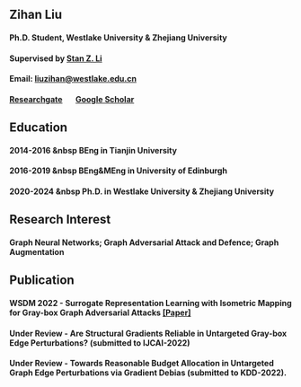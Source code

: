 ## Zihan Liu
#### Ph.D. Student, Westlake University & Zhejiang University
#### Supervised by [Stan Z. Li](https://scholar.google.com/citations?user=Y-nyLGIAAAAJ&hl=EN)
#### Email: liuzihan@westlake.edu.cn
#### [Researchgate](https://www.researchgate.net/profile/Zihan-Liu-2/publications)    &nbsp; &nbsp; &nbsp; [Google Scholar](https://scholar.google.com/citations?hl=EN&user=OgIdbfAAAAAJ)

## Education
#### 2014-2016 &nbsp BEng in Tianjin University
#### 2016-2019 &nbsp BEng&MEng in University of Edinburgh
#### 2020-2024 &nbsp Ph.D. in Westlake University & Zhejiang University

## Research Interest
#### Graph Neural Networks; Graph Adversarial Attack and Defence; Graph Augmentation

## Publication
#### WSDM 2022 - Surrogate Representation Learning with Isometric Mapping for Gray-box Graph Adversarial Attacks [[Paper]](https://dl.acm.org/doi/10.1145/3488560.3498481)
#### Under Review - Are Structural Gradients Reliable in Untargeted Gray-box Edge Perturbations? (submitted to IJCAI-2022)
#### Under Review - Towards Reasonable Budget Allocation in Untargeted Graph Edge Perturbations via Gradient Debias (submitted to KDD-2022).

<!-- ## Welcome to GitHub Pages

You can use the [editor on GitHub](https://github.com/Zihan-Liu-00/personal_profile/edit/gh-pages/index.md) to maintain and preview the content for your website in Markdown files.

Whenever you commit to this repository, GitHub Pages will run [Jekyll](https://jekyllrb.com/) to rebuild the pages in your site, from the content in your Markdown files.

### Markdown

Markdown is a lightweight and easy-to-use syntax for styling your writing. It includes conventions for

```markdown
Syntax highlighted code block

# Header 1
## Header 2
### Header 3

- Bulleted
- List

1. Numbered
2. List

**Bold** and _Italic_ and `Code` text

[Link](url) and ![Image](src)
```

For more details see [Basic writing and formatting syntax](https://docs.github.com/en/github/writing-on-github/getting-started-with-writing-and-formatting-on-github/basic-writing-and-formatting-syntax).

### Jekyll Themes

Your Pages site will use the layout and styles from the Jekyll theme you have selected in your [repository settings](https://github.com/Zihan-Liu-00/personal_profile/settings/pages). The name of this theme is saved in the Jekyll `_config.yml` configuration file.

### Support or Contact

Having trouble with Pages? Check out our [documentation](https://docs.github.com/categories/github-pages-basics/) or [contact support](https://support.github.com/contact) and we’ll help you sort it out.
 -->
